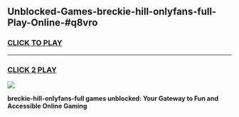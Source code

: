 
## Unblocked-Games-breckie-hill-onlyfans-full-Play-Online-#q8vro
<h3>
<a href="https://premium.freeplayer.one?title=breckie-hill-onlyfans-full&ref=27F">CLICK TO PLAY</a></h3>
<hr>

<h3>
<a href="https://premium.freeplayer.one?title=breckie-hill-onlyfans-full&ref=27F">CLICK 2 PLAY</a>
  
</h3>

<a href="https://premium.freeplayer.one?title=breckie-hill-onlyfans-full&ref=27F"><img src="https://clearcache.store/games.png"></a>


**breckie-hill-onlyfans-full games unblocked: Your Gateway to Fun and Accessible Online Gaming**
